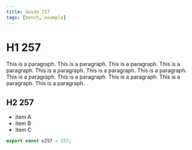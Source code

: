 ```yaml
---
title: Guide 257
tags: [bench, example]
---
```


# H1 257

This is a paragraph. This is a paragraph. This is a paragraph. This is a paragraph. This is a paragraph. This is a paragraph. This is a paragraph. This is a paragraph. This is a paragraph. This is a paragraph. This is a paragraph. This is a paragraph. 

## H2 257

- item A
- item B
- item C

```ts
export const v257 = 257;
```